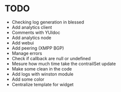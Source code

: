 # TODO

* Checking log generation in blessed
* Add analytics client
* Comments with YUIdoc
* Add analytics node
* Add webui
* Add peering (XMPP BGP)
* Manage errors
* Check if callback are null or undefined
* Mesure how much time take the contrailSet update
* Make some clean in the code
* Add logs with winston module
* Add some color
* Centralize template for widget
